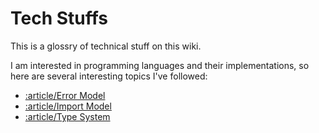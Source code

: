 # Tech Stuffs

This is a glossry of technical stuff on this wiki.

I am interested in programming languages and their implementations,
so here are several interesting topics I've followed:

  * [:article/Error Model]()
  * [:article/Import Model]()
  * [:article/Type System]()
